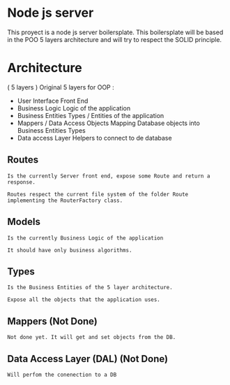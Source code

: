 # Node js server

This proyect is a node js server boilersplate. This boilersplate will be based in the POO 5 layers architecture and will try to respect the SOLID principle. 

# Architecture

( 5 layers )
Original 5 layers for OOP :

* User Interface
    Front End 
* Business Logic
    Logic of the application
* Business Entities 
    Types / Entities of the application
* Mappers / Data Access Objects
    Mapping Database objects into Business Entities Types
* Data access Layer
    Helpers to connect to de database


## Routes

    Is the currently Server front end, expose some Route and return a response.

    Routes respect the current file system of the folder Route implementing the RouterFactory class.

## Models
    Is the currently Business Logic of the application

    It should have only business algorithms.

## Types

    Is the Business Entities of the 5 layer architecture.

    Expose all the objects that the application uses.

## Mappers (Not Done)

    Not done yet. It will get and set objects from the DB.

## Data Access Layer (DAL) (Not Done)

    Will perfom the conenection to a DB


